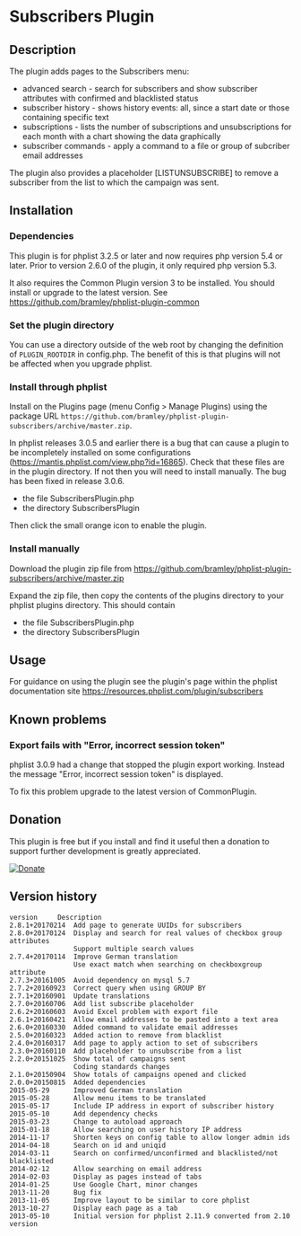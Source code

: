 # Subscribers Plugin #

## Description ##

The plugin adds pages to the Subscribers menu:

* advanced search - search for subscribers and show subscriber attributes with confirmed and blacklisted status
* subscriber history - shows history events: all, since a start date or those containing specific text
* subscriptions - lists the number of subscriptions and unsubscriptions for each month with a chart showing the data graphically
* subscriber commands - apply a command to a file or group of subcriber email addresses

The plugin also provides a placeholder [LISTUNSUBSCRIBE] to remove a subscriber from the list to which the campaign was sent.

## Installation ##

### Dependencies ###

This plugin is for phplist 3.2.5 or later and now requires php version 5.4 or later. Prior to version 2.6.0 of the plugin, it only required php version 5.3.

It also requires the Common Plugin version 3 to be installed. You should install or upgrade to the latest version. See <https://github.com/bramley/phplist-plugin-common>

### Set the plugin directory ###
You can use a directory outside of the web root by changing the definition of `PLUGIN_ROOTDIR` in config.php.
The benefit of this is that plugins will not be affected when you upgrade phplist.

### Install through phplist ###
Install on the Plugins page (menu Config > Manage Plugins) using the package URL `https://github.com/bramley/phplist-plugin-subscribers/archive/master.zip`.

In phplist releases 3.0.5 and earlier there is a bug that can cause a plugin to be incompletely installed on some configurations (<https://mantis.phplist.com/view.php?id=16865>). 
Check that these files are in the plugin directory. If not then you will need to install manually. The bug has been fixed in release 3.0.6.

* the file SubscribersPlugin.php
* the directory SubscribersPlugin

Then click the small orange icon to enable the plugin.

### Install manually ###
Download the plugin zip file from <https://github.com/bramley/phplist-plugin-subscribers/archive/master.zip>

Expand the zip file, then copy the contents of the plugins directory to your phplist plugins directory.
This should contain

* the file SubscribersPlugin.php
* the directory SubscribersPlugin

## Usage ##

For guidance on using the plugin see the plugin's page within the phplist documentation site <https://resources.phplist.com/plugin/subscribers>

## Known problems ##

### Export fails with "Error, incorrect session token" ###
phplist 3.0.9 had a change that stopped the plugin export working. Instead the message "Error, incorrect session token" is displayed.

To fix this problem upgrade to the latest version of CommonPlugin.

## Donation ##

This plugin is free but if you install and find it useful then a donation to support further development is greatly appreciated.

[![Donate](https://www.paypalobjects.com/en_US/i/btn/btn_donate_LG.gif)](https://www.paypal.com/cgi-bin/webscr?cmd=_s-xclick&hosted_button_id=W5GLX53WDM7T4)

## Version history ##

    version     Description
    2.8.1+20170214  Add page to generate UUIDs for subscribers
    2.8.0+20170124  Display and search for real values of checkbox group attributes
                    Support multiple search values
    2.7.4+20170114  Improve German translation
                    Use exact match when searching on checkboxgroup attribute
    2.7.3+20161005  Avoid dependency on mysql 5.7
    2.7.2+20160923  Correct query when using GROUP BY
    2.7.1+20160901  Update translations
    2.7.0+20160706  Add list subscribe placeholder
    2.6.2+20160603  Avoid Excel problem with export file
    2.6.1+20160421  Allow email addresses to be pasted into a text area
    2.6.0+20160330  Added command to validate email addresses
    2.5.0+20160323  Added action to remove from blacklist
    2.4.0+20160317  Add page to apply action to set of subscribers
    2.3.0+20160110  Add placeholder to unsubscribe from a list
    2.2.0+20151025  Show total of campaigns sent
                    Coding standards changes
    2.1.0+20150904  Show totals of campaigns opened and clicked
    2.0.0+20150815  Added dependencies
    2015-05-29      Improved German translation
    2015-05-28      Allow menu items to be translated
    2015-05-17      Include IP address in export of subscriber history
    2015-05-10      Add dependency checks
    2015-03-23      Change to autoload approach
    2015-01-18      Allow searching on user history IP address
    2014-11-17      Shorten keys on config table to allow longer admin ids
    2014-04-18      Search on id and uniqid
    2014-03-11      Search on confirmed/unconfirmed and blacklisted/not blacklisted
    2014-02-12      Allow searching on email address
    2014-02-03      Display as pages instead of tabs
    2014-01-25      Use Google Chart, minor changes
    2013-11-20      Bug fix
    2013-11-05      Improve layout to be similar to core phplist
    2013-10-27      Display each page as a tab
    2013-05-10      Initial version for phplist 2.11.9 converted from 2.10 version
